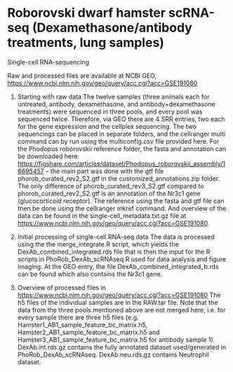 # Roborovski dwarf hamster scRNA-seq (Dexamethasone/antibody treatments, lung samples)
Single-cell RNA-sequencing 

Raw and processed files are available at NCBI GEO, https://www.ncbi.nlm.nih.gov/geo/query/acc.cgi?acc=GSE191080

1. Starting with raw data
The twelve samples (three animals each for untreated, antibody, dexamethasone, and antibody+dexamethasone treatments) were sequenced in three pools, and every pool was sequenced twice. Therefore, via GEO there are 4 SRR entries, two each for the gene expression and the cellplex sequencing. The two sequencings can be placed in separate folders, and the cellranger multi command can by run using the multiconfig.csv file provided here.
For the Phodopus roborovskii reference folder, the fasta and annotation can be downloaded here: https://figshare.com/articles/dataset/Phodopus_roborovskii_assembly/16695457 – the main part was done with the gtf file phorob_curated_rev2_S2.gtf in the customized_annotations.zip folder. The only difference of phorob_curated_rev3_S2.gtf compared to phorob_curated_rev2_S2.gtf is an annotation of the Nr3c1 gene (glucocorticoid receptor). The reference using the fasta and gtf file can then be done using the cellranger mkref command. And overview of the data can be found in the single-cell_metadata.txt.gz file at https://www.ncbi.nlm.nih.gov/geo/query/acc.cgi?acc=GSE191080.

2. Initial processing of single-cell RNA-seq data
The data is processed using the the merge_integrate.R script, which yields the DexAb_combined_integrated.rds file that is then the input for the R scripts in PhoRob_DexAb_scRNAseq.R used for data analysis and figure imaging. At the GEO entry, the file DexAb_combined_integrated_b.rds can be found which also contains the Nr3c1 gene.

3. Overview of processed files in https://www.ncbi.nlm.nih.gov/geo/query/acc.cgi?acc=GSE191080
The h5 files of the individual samples are in the RAW.tar file. Note that the data from the three pools mentioned above are not merged here, i.e. for every sample there are three h5 files (e.g. Hamster1_AB1_sample_feature_bc_matrix.h5, Hamster2_AB1_sample_feature_bc_matrix.h5 and Hamster3_AB1_sample_feature_bc_matrix.h5 for antibody sample 1). DexAb.int.rds.gz contains the fully annotated dataset used/generated in PhoRob_DexAb_scRNAseq. DexAb.neu.rds.gz contains Neutrophil dataset.
